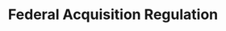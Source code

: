 ---
# This topic lives at
# https://digital.gov/topics/federal-acquisition-regulation

# Topic Title
title: "Federal Acquisition Regulation"

# description — keep it short and clear
summary: ""

# Weight
weight: 1

# For more information on managing topics,
# see https://github.com/GSA/digitalgov.gov/wiki/topics
---
